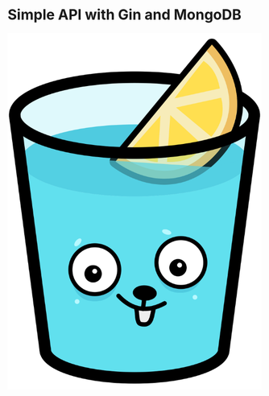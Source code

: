 # Simple API with Gin and MongoDB

![](https://raw.githubusercontent.com/gin-gonic/logo/master/color.png)
